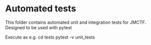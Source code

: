 Automated tests
===============

This folder contains automated unit and integration tests for JMCTF.
Designed to be used with pytest

Execute as e.g.
  cd tests
  pytest -v unit_tests
